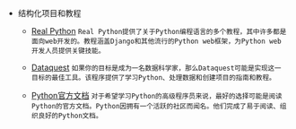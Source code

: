 + 结构化项目和教程
   + [Real Python](https://realpython.com/)
   ```Real Python提供了关于Python编程语言的多个教程，其中许多都是面向web开发的。教程涵盖Django和其他流行的Python web框架，为Python web开发人员提供关键技能。```

   + [Dataquest](https://www.dataquest.io/)
   ```如果你的目标是成为一名数据科学家，那么Dataquest可能是实现这一目标的最佳工具。该程序提供了学习Python、处理数据和创建项目的指南和教程。```

   + [Python官方文档](https://docs.python.org/3/)
   ```对于希望学习Python的高级程序员来说，最好的选择可能是阅读Python的官方文档。Python因拥有一个活跃的社区而闻名。他们完成了易于阅读、组织良好的Python文档。```
